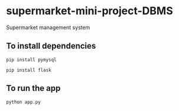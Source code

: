 # supermarket-mini-project-DBMS
Supermarket management system

## To install dependencies
```pip install pymysql```

```pip install flask ```

## To run the app
```python app.py```
